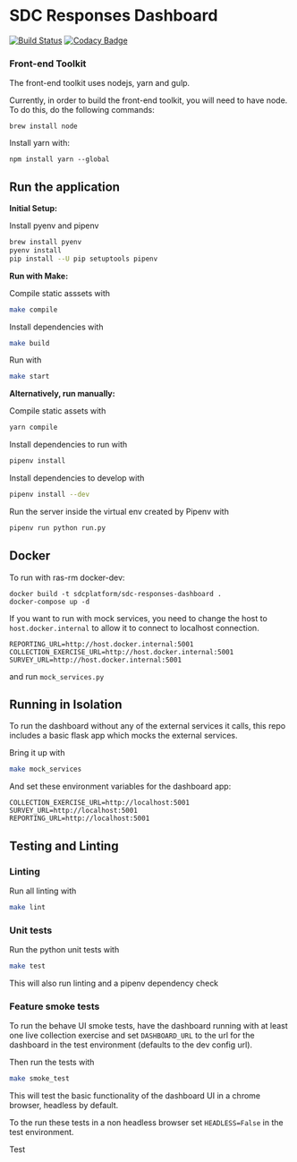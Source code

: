 # SDC Responses Dashboard
[![Build Status](https://api.travis-ci.org/ONSdigital/sdc-responses-dashboard.svg?branch=main)](https://travis-ci.org/ONSdigital/sdc-responses-dashboard)
[![Codacy Badge](https://api.codacy.com/project/badge/Grade/80ad95f7aaa9477da6aa8fd9aec40f52)](https://www.codacy.com/project/MebinAbraham/sdc-responses-dashboard/dashboard?utm_source=github.com&amp;utm_medium=referral&amp;utm_content=ONSdigital/sdc-responses-dashboard&amp;utm_campaign=Badge_Grade_Dashboard)

### Front-end Toolkit

The front-end toolkit uses nodejs, yarn and gulp.

Currently, in order to build the front-end toolkit, you will need to have node. To do this, do the following commands:
```
brew install node
```

Install yarn with:

```
npm install yarn --global
```

## Run the application

**Initial Setup:**

Install pyenv and pipenv
```bash
brew install pyenv
pyenv install
pip install --U pip setuptools pipenv
```

**Run with Make:**

Compile static asssets with
```bash
make compile
```

Install dependencies with
```bash
make build
```

Run with
```bash
make start
```

**Alternatively, run manually:**

Compile static assets with
```bash
yarn compile
```

Install dependencies to run with
```bash
pipenv install
```

Install dependencies to develop with
```bash
pipenv install --dev
```

Run the server inside the virtual env created by Pipenv with

```bash
pipenv run python run.py
```
## Docker

To run with ras-rm docker-dev:
```
docker build -t sdcplatform/sdc-responses-dashboard .
docker-compose up -d
```
If you want to run with mock services, you need to change the host to `host.docker.internal` to allow it to connect to
localhost connection.
```
REPORTING_URL=http://host.docker.internal:5001
COLLECTION_EXERCISE_URL=http://host.docker.internal:5001
SURVEY_URL=http://host.docker.internal:5001
```
and run `mock_services.py`
## Running in Isolation
To run the dashboard without any of the external services it calls, this repo includes a basic flask app which mocks
the external services.

Bring it up with
```bash
make mock_services
```

And set these environment variables for the dashboard app:
```.dotenv
COLLECTION_EXERCISE_URL=http://localhost:5001
SURVEY_URL=http://localhost:5001
REPORTING_URL=http://localhost:5001
```

## Testing and Linting

### Linting

Run all linting with
```bash
make lint
```

### Unit tests

Run the python unit tests with
```bash
make test
```

This will also run linting and a pipenv dependency check

### Feature smoke tests

To run the behave UI smoke tests, have the dashboard running with at least one live collection exercise and set `DASHBOARD_URL` to the url for the dashboard in the test environment (defaults to the dev config url).

Then run the tests with
```bash
make smoke_test
```

This will test the basic functionality of the dashboard UI in a chrome browser, headless by default.

To the run these tests in a non headless browser set `HEADLESS=False` in the test environment.

Test
